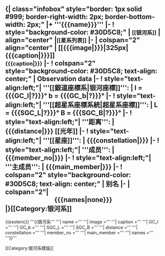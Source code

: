 {| class="infobox" style="border: 1px solid #999; border-right-width: 2px; border-bottom-width: 2px;"
|+ '''{{{name}}}'''
|-
! style="background-color: #30D5C8;" | <small>[[银河系]]</small>
| align="center" |<small>[[星系列表]]</small>
|-
| colspan="2" align="center" | [[{{{image|}}}|325px|{{{caption|}}}]]<br><small>{{{caption|}}}</small>
|-
! colspan="2" style="background-color: #30D5C8; text-align: center;" | Observation data
|-
! style="text-align:left;"| '''[[銀道座標系|银河座標]]''':
| l = {{{GC_l|?}}}&deg; b = {{{GC_b|?}}}&deg;
|-
! style="text-align:left;"| '''[[超星系座標系統|超星系座標]]''':
| L = {{{SGC_L|?}}}&deg; B = {{{SGC_B|?}}}&deg;
|-
! style="text-align:left;"| '''距离''':
| {{{distance|}}} [[光年]]
|-
! style="text-align:left;"| '''[[星座]]''':
| {{{constellation|}}}
|-
! style="text-align:left;"| '''成员''':
| {{{member_no|}}}
|-
! style="text-align:left;"| '''主成员''':
| {{{main_member|}}}
|-
! colspan="2" style="background-color: #30D5C8; text-align: center;" | 别名
|-
| colspan="2"| <center>{{{names|none}}}</center>
|}</td></tr></table></div><includeonly>[[Category:银河系]]</includeonly>
<noinclude>
------
{{esoteric}}
 '''{{银河系'''
 '''| name ='''
 '''| image ='''
 '''| caption ='''
 '''| GC_l ='''
 '''| GC_b ='''
 '''| SGC_L ='''
 '''| SGC_B ='''
 '''| distance ='''
 '''| constellation ='''
 '''| member_no ='''
 '''| main_member ='''
 '''| names ='''
 '''}}'''

[[Category:银河系模版]]
</noinclude>